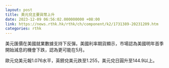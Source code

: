 ```yaml
---
layout: post
title: 美元兌主要貨幣上升
date: 2023-12-09 06:56:02.000000000 +08:00
link: https://news.rthk.hk/rthk/ch/component/k2/1731389-20231209.htm
categories: rthk
---
```


美元匯價在美國就業數據支持下反彈。美國利率期貨顯示，市場認為美國明年首季開始減息的機會下跌，認為更可能在5月。

歐元兌美元報1.076水平，英鎊兌美元跌至1.255，美元兌日圓升至144.9以上。

